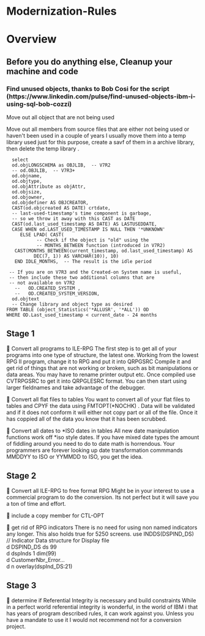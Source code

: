 # Modernization-Rules
<h1>Overview</h1>

<h2>Before you do anything else, Cleanup your machine and code</h2>
<h3>Find unused objects, thanks to Bob Cosi for the script (https://www.linkedin.com/pulse/find-unused-objects-ibm-i-using-sql-bob-cozzi)</h3>
<p>Move out all object that are not being used</p>
<p>Move out all members from source files that are either not being used or haven't been used in a couple of years
I usually move them into a temp library used just for this purpose, create a savf of them in a archive library, then delete the temp library .</p>

      select 
      od.objLONGSCHEMA as OBJLIB,  -- V7R2
      -- od.OBJLIB,  -- V7R3+
      od.objname,
      od.objtype,
      od.objAttribute as objAttr,
      od.objsize,
      od.objowner,
      od.objdefiner AS OBJCREATOR,
      CAST(od.objcreated AS DATE) crtdate,
      -- last-used-timestamp's time component is garbage,
      -- so we throw it away with this CAST as DATE
      CAST(od.last_used_timestamp AS DATE) AS LASTUSEDDATE,
      CASE WHEN od.LAST_USED_TIMESTAMP IS NULL THEN '*UNKNOWN'
         ELSE LPAD( CAST(
               -- Check if the object is "old" using the
               -- MONTHS_BETWEEN function (introduced in V7R2)
       CAST(MONTHS_BETWEEN(current_timestamp, od.last_used_timestamp) AS
              DEC(7, 1)) AS VARCHAR(10)), 10)
       END IDLE_MONTHS,  -- The result is the idle period

     -- If you are on V7R3 and the Created-on System name is useful,
     -- then include these two additional columns that are
     -- not available on V7R2
       --   OD.CREATED_SYSTEM ,
       --   OD.CREATED_SYSTEM_VERSION,
      od.objtext
      -- Change library and object type as desired
    FROM TABLE (object_Statistics('*ALLUSR', '*ALL')) OD
    WHERE OD.Last_used_timestamp < current_date - 24 months


<h2>Stage 1</h2>

💬 Convert all programs to ILE-RPG
The first step is to get all of your programs into one type of structure, the latest one.
Working from the lowest RPG II program, change it to RPG and put it into QRPGSRC
Compile it and get rid of things that are not working or broken, such as bit manipulations or data areas.
You may have to rename printer output etc.
Once compiled use CVTRPGSRC to get it into QRPGLESRC format.
You can then start using larger fieldnames and take advantage of the debugger.

💬 Convert all flat files to tables
You want to convert all of your flat files to tables and CPYF the data using FMTOPT(*NOCHK) .
Data will be validated and if it does not conform it will either not copy part or all of the file.
Once it has coppied all of the data you know that it has been scrubbed. 

💬 Convert all dates to *ISO dates in tables
All new date manipulation functions work off *iso style dates.
If you have mixed date types the amount of fiddling around you need to do to date math is horrendous. 
Your programmers are forever looking up date transformation commmands MMDDYY to ISO or YYMMDD to ISO, you get the idea. 

<h2>Stage 2</h2>

💬 Convert all ILE-RPG to free format RPG
Might be in your interest to use a commercial program to do the conversion. 
Its not perfect but it will save you a ton of time and effort.

💬 include a copy member for CTL-OPT

💬 get rid of RPG indicators
There is no need for using non named indicators any longer.
This also holds true for 5250 screens. use INDDS(DSPIND_DS) 
// Indicator Data structure for Display file         
d DSPIND_DS       ds            99              
d  dspInds                       1    dim(99)          
d  CustomerNbr_Error...                                  
d                                 n   overlay(dspInd_DS:21)

<h2>Stage 3</h2>

💬 determine if Referential Integrity is necessary and build constraints
While in a perfect world referential integrity is wonderful, in the world of IBM i that has years of program
described rules, it can work against you. Unless you have a mandate to use it I would not recommend not for a conversion project.
